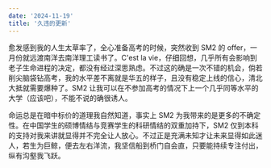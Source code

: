 ```yaml
---
date: '2024-11-19'
title: '久违的更新'
---
```


愈发感到我的人生太草率了，全心准备高考的时候，突然收到 SM2 的 offer，一月份就远渡南洋去南洋理工读书了。C'est la vie，仔细回想，几乎所有会影响到老子生命进程的决定，都没有经过深思熟虑。不过这的确是一次不错的机会，倘若削尖脑袋钻高考，我的水平差不离就是华五的样子，且没有稳定上线的信心，清北大抵就需要爆种了。SM2 让我可以在不参加高考的情况下上一个几乎同等水平的大学（应该吧），不能不说的确很诱人。

命运总是在暗中标价的道理我自然知道，事实上 SM2 为我带来的是更多的不确定性。在中国学生的硕博情结与竞赛学生的科研情结的双重加持下，SM2 仅到本科的支持对我来讲就显得并不完全让人放心。不过正是充满未知才让未来显得如此迷人，若生为巨鲸，便去左右洋流，我坚信船到桥门自会直，只要能持续专注付出，纵有沟壑我飞跃。
